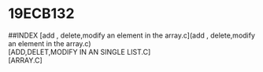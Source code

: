 # 19ECB132

##INDEX
[add , delete,modify an element in the array.c](add , delete,modify an element in the array.c)      
[ADD,DELET,MODIFY IN AN SINGLE LIST.C]   
[ARRAY.C]  
